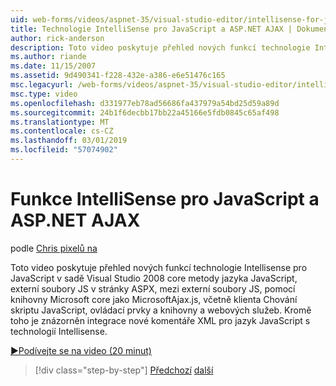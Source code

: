 ```yaml
---
uid: web-forms/videos/aspnet-35/visual-studio-editor/intellisense-for-jscript-and-aspnet-ajax
title: Technologie IntelliSense pro JavaScript a ASP.NET AJAX | Dokumentace Microsoftu
author: rick-anderson
description: Toto video poskytuje přehled nových funkcí technologie Intellisense pro JavaScript v sadě Visual Studio 2008 včetně základní metody JavaScript .js externí soubory i...
ms.author: riande
ms.date: 11/15/2007
ms.assetid: 9d490341-f228-432e-a386-e6e51476c165
msc.legacyurl: /web-forms/videos/aspnet-35/visual-studio-editor/intellisense-for-jscript-and-aspnet-ajax
msc.type: video
ms.openlocfilehash: d331977eb78ad56686fa437979a54bd25d59a89d
ms.sourcegitcommit: 24b1f6decbb17bb22a45166e5fdb0845c65af498
ms.translationtype: MT
ms.contentlocale: cs-CZ
ms.lasthandoff: 03/01/2019
ms.locfileid: "57074902"
---
```

<a name="intellisense-for-jscript-and-aspnet-ajax"></a>Funkce IntelliSense pro JavaScript a ASP.NET AJAX
====================
podle [Chris pixelů na](https://twitter.com/chrispels)

Toto video poskytuje přehled nových funkcí technologie Intellisense pro JavaScript v sadě Visual Studio 2008 core metody jazyka JavaScript, externí soubory JS v stránky ASPX, mezi externí soubory JS, pomocí knihovny Microsoft core jako MicrosoftAjax.js, včetně klienta Chování skriptu JavaScript, ovládací prvky a knihovny a webových služeb. Kromě toho je znázorněn integrace nové komentáře XML pro jazyk JavaScript s technologií Intellisense.

[&#9654;Podívejte se na video (20 minut)](https://channel9.msdn.com/Blogs/ASP-NET-Site-Videos/intellisense-for-jscript-and-aspnet-ajax)

> [!div class="step-by-step"]
> [Předchozí](multi-targeting-support-in-visual-studio-2008.md)
> [další](quick-tour-of-the-visual-studio-2008-integrated-development-environment.md)
